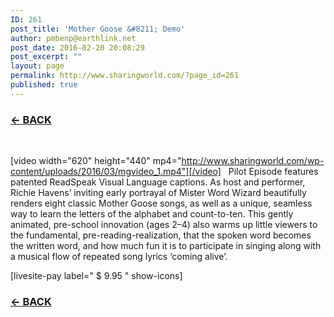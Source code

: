 ```yaml
---
ID: 261
post_title: 'Mother Goose &#8211; Demo'
author: pmbenp@earthlink.net
post_date: 2016-02-20 20:08:29
post_excerpt: ""
layout: page
permalink: http://www.sharingworld.com/?page_id=261
published: true
---
```

<h3><a href="http://www.sharingworld.com/?page_id=6"><strong>← BACK</strong></a></h3>
&nbsp;

[video width="620" height="440" mp4="http://www.sharingworld.com/wp-content/uploads/2016/03/mgvideo_1.mp4"][/video]
&nbsp;
Pilot Episode features patented ReadSpeak Visual Language captions. As host and performer, Richie Havens’ inviting early portrayal of Mister Word Wizard beautifully renders eight classic Mother Goose songs, as well as a unique, seamless way to learn the letters of the alphabet and count-to-ten. This gently animated, pre-school innovation (ages 2–4) also warms up little viewers to the fundamental, pre-reading-realization, that the spoken word becomes the written word, and how much fun it is to participate in singing along with a musical flow of repeated song lyrics ‘coming alive’.
&nbsp;

[livesite-pay label=" $ 9.95 " show-icons]
<h3><a href="http://www.sharingworld.com/?page_id=6"><strong>← BACK</strong></a></h3>